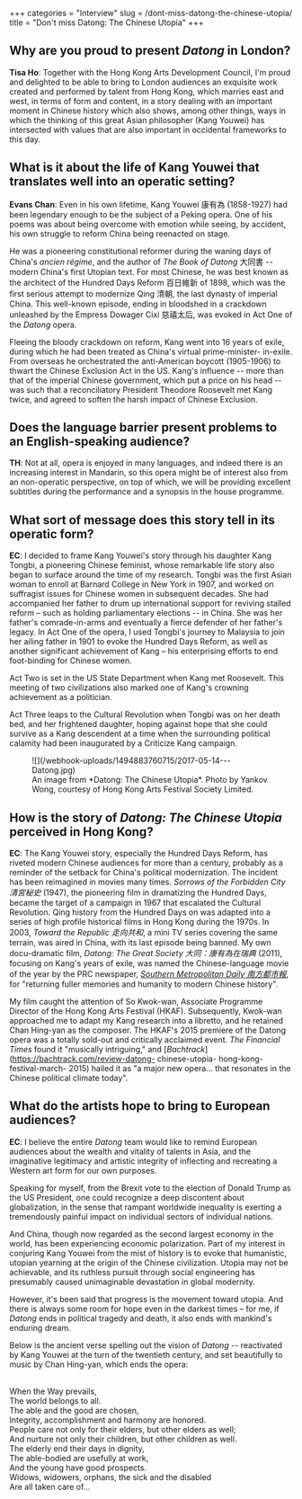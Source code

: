 +++
categories = "Interview"
slug = /dont-miss-datong-the-chinese-utopia/
title = "Don&#039;t miss Datong: The Chinese Utopia"
+++

## Why are you proud to present *Datong* in London?

**Tisa Ho**: Together with the Hong Kong Arts Development Council, I'm proud and delighted to be able to bring to London audiences an exquisite work created and performed by talent from Hong Kong, which marries east and west, in terms of form and content, in a story dealing with an important moment in Chinese history which also shows, among other things, ways in which the thinking of this great Asian philosopher (Kang Youwei) has intersected with values that are also important in occidental frameworks to this day.

## What is it about the life of Kang Youwei that translates well into an operatic setting?

**Evans Chan**: Even in his own lifetime, Kang Youwei 康有為 (1858-1927) had been legendary enough to be the subject of a Peking opera. One of his poems was about being overcome with emotion while seeing, by accident, his own struggle to reform China being reenacted on stage. 

He was a pioneering constitutional reformer during the waning days of China's *ancien régime*, and the author of *The Book of Datong* 大同書 -- modern China's first Utopian text. For most Chinese, he was best known as the architect of the Hundred Days Reform 百日維新 of 1898, which was the first serious attempt to modernize Qing 清朝, the last dynasty of imperial China. This well-known episode, ending in bloodshed in a crackdown unleashed by the Empress Dowager Cixi 慈禧太后, was evoked in Act One of the *Datong* opera. 

Fleeing the bloody crackdown on reform, Kang went into 16 years of exile, during which he had been treated as China's virtual prime-minister- in-exile. From overseas he orchestrated the anti-American boycott (1905-1906) to thwart the Chinese Exclusion Act in the US. Kang's influence -- more than that of the imperial Chinese government, which put a price on his head -- was such that a reconciliatory President Theodore Roosevelt met Kang twice, and agreed to soften the harsh impact of Chinese Exclusion.

## Does the language barrier present problems to an English-speaking audience?

**TH**: Not at all, opera is enjoyed in many languages, and indeed there is an increasing interest in Mandarin, so this opera might be of interest also from an non-operatic perspective, on top of which, we will be providing excellent subtitles during the performance and a synopsis in the house programme.

## What sort of message does this story tell in its operatic form?

**EC**: I decided to frame Kang Youwei's story through his daughter Kang Tongbi, a pioneering Chinese feminist, whose remarkable life story also began to surface around the time of my research. Tongbi was the first Asian woman to enroll at Barnard College in New York in 1907, and worked on suffragist issues for Chinese women in subsequent decades. She had accompanied her father to drum up international support for reviving stalled reform – such as holding parliamentary elections -- in China. She was her father's comrade-in-arms and eventually a fierce defender of her father's legacy. In Act One of the opera, I used Tongbi's journey to Malaysia to join her ailing father in 1901 to evoke the Hundred Days Reform, as well as another significant achievement of Kang – his enterprising efforts to end foot-binding for Chinese women.

Act Two is set in the US State Department when Kang met Roosevelt. This meeting of two civilizations also marked one of Kang's crowning achievement as a politician.

Act Three leaps to the Cultural Revolution when Tongbi was on her death bed, and her frightened daughter, hoping against hope that she could survive as a Kang descendent at a time when the surrounding political calamity had been inaugurated by a Criticize Kang campaign.

<figure data-type="image">
![](/webhook-uploads/1494883760715/2017-05-14---Datong.jpg)
<figcaption>An image from *Datong: The Chinese Utopia*. Photo by Yankov Wong, courtesy of Hong Kong Arts Festival Society Limited.</figcaption>
</figure>

## How is the story of *Datong: The Chinese Utopia* perceived in Hong Kong?

**EC**: The Kang Youwei story, especially the Hundred Days Reform, has riveted modern Chinese audiences for more than a century, probably as a reminder of the setback for China's political modernization. The incident has been reimagined in movies many times. *Sorrows of the Forbidden City 清宮秘史* (1947), the pioneering film in dramatizing the Hundred Days, became the target of a campaign in 1967 that escalated the Cultural Revolution. Qing history from the Hundred Days on was adapted into a series of high profile historical films in Hong Kong during the 1970s. In 2003, *Toward the Republic 走向共和*, a mini TV series covering the same terrain, was aired in China, with its last episode being banned. My own docu-dramatic film, *Datong: The Great Society 大同：康有為在瑞典* (2011), focusing on Kang's years of exile, was named the Chinese-language movie of the year by the PRC newspaper, [*Southern Metropolitan Daily 南方都市報*](http://filmint.nu/?p=3847), for "returning fuller memories and humanity to modern Chinese history". 

My film caught the attention of So Kwok-wan, Associate Programme Director of the Hong Kong Arts Festival (HKAF). Subsequently, Kwok-wan approached me to adapt my Kang research into a libretto, and he retained Chan Hing-yan as the composer. The HKAF's 2015 premiere of the Datong opera was a totally sold-out and critically acclaimed event. *The Financial Times* found it "musically intriguing," and [*Bachtrack*](https://bachtrack.com/review-datong- chinese-utopia- hong-kong- festival-march- 2015) hailed it as "a major new opera… that resonates in the Chinese political climate today".

## What do the artists hope to bring to European audiences?

**EC**: I believe the entire *Datong* team would like to remind European audiences about the wealth and vitality of talents in Asia, and the imaginative legitimacy and artistic integrity of inflecting and recreating a Western art form for our own purposes.

Speaking for myself, from the Brexit vote to the election of Donald Trump as the US President, one could recognize a deep discontent about globalization, in the sense that rampant worldwide inequality is exerting a tremendously painful impact on individual sectors of individual nations.

And China, though now regarded as the second largest economy in the world, has been experiencing economic polarization. Part of my interest in conjuring Kang Youwei from the mist of history is to evoke that humanistic, utopian yearning at the origin of the Chinese civilization. Utopia may not be achievable, and its ruthless pursuit through social engineering has presumably caused unimaginable devastation in global modernity.

However, it's been said that progress is the movement toward utopia. And there is always some room for hope even in the darkest times – for me, if *Datong* ends in political tragedy and death, it also ends with mankind's enduring dream.

Below is the ancient verse spelling out the vision of *Datong* -- reactivated by Kang Youwei at the turn of the twentieth century, and set beautifully to music by Chan Hing-yan, which ends the opera:

<br> When the Way prevails,
<br> The world belongs to all.
<br>The able and the good are chosen,
<br>Integrity, accomplishment and harmony are honored.
<br>People care not only for their elders, but other elders as well;
<br>And nurture not only their children, but other children as well.
<br>The elderly end their days in dignity,
<br>The able-bodied are usefully at work,
<br>And the young have good prospects.
<br>Widows, widowers, orphans, the sick and the disabled
<br>Are all taken care of…
